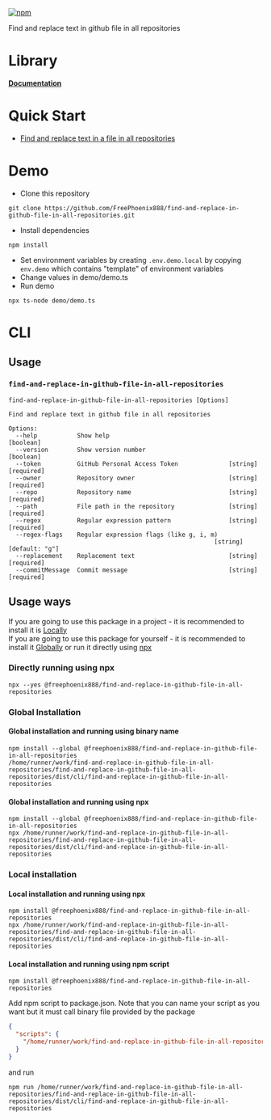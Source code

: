 [![npm](https://img.shields.io/npm/v/@freephoenix888/find-and-replace-in-github-file-in-all-repositories.svg)](https://www.npmjs.com/package/@freephoenix888/find-and-replace-in-github-file-in-all-repositories)

Find and replace text in github file in all repositories

# Library
**[Documentation](https://freephoenix888.github.io/find-and-replace-in-github-file-in-all-repositories/)**
# Quick Start
- [Find and replace text in a file in all repositories](https://freephoenix888.github.io/find-and-replace-in-github-file-in-all-repositories/functions/findAndReplaceInGithubFile.html#md:find-and-replace-text-in-a-file-in-all-repositories)

# Demo
- Clone this repository
```
git clone https://github.com/FreePhoenix888/find-and-replace-in-github-file-in-all-repositories.git
```
- Install dependencies
```
npm install
```
- Set environment variables by creating `.env.demo.local` by copying `env.demo` which contains "template" of environment variables
- Change values in demo/demo.ts
- Run demo
```
npx ts-node demo/demo.ts
```


# CLI
## Usage
<!-- CLI_HELP_START -->

### `find-and-replace-in-github-file-in-all-repositories`
```
find-and-replace-in-github-file-in-all-repositories [Options]

Find and replace text in github file in all repositories

Options:
  --help           Show help                                           [boolean]
  --version        Show version number                                 [boolean]
  --token          GitHub Personal Access Token              [string] [required]
  --owner          Repository owner                          [string] [required]
  --repo           Repository name                           [string] [required]
  --path           File path in the repository               [string] [required]
  --regex          Regular expression pattern                [string] [required]
  --regex-flags    Regular expression flags (like g, i, m)
                                                         [string] [default: "g"]
  --replacement    Replacement text                          [string] [required]
  --commitMessage  Commit message                            [string] [required]
```

<!-- CLI_HELP_END -->

## Usage ways
<!-- CLI_USAGE_WAYS_START -->
If you are going to use this package in a project - it is recommended to install it is [Locally](#local-installation)  
If you are going to use this package for yourself - it is recommended to install it [Globally](#global-installation) or run it directly using [npx](#directly-running-using-npx)
### Directly running using npx
```shell
npx --yes @freephoenix888/find-and-replace-in-github-file-in-all-repositories
```

### Global Installation
#### Global installation and running using binary name
```shell
npm install --global @freephoenix888/find-and-replace-in-github-file-in-all-repositories
/home/runner/work/find-and-replace-in-github-file-in-all-repositories/find-and-replace-in-github-file-in-all-repositories/dist/cli/find-and-replace-in-github-file-in-all-repositories
```

#### Global installation and running using npx
```shell
npm install --global @freephoenix888/find-and-replace-in-github-file-in-all-repositories
npx /home/runner/work/find-and-replace-in-github-file-in-all-repositories/find-and-replace-in-github-file-in-all-repositories/dist/cli/find-and-replace-in-github-file-in-all-repositories
```

### Local installation

#### Local installation and running using npx
```shell
npm install @freephoenix888/find-and-replace-in-github-file-in-all-repositories
npx /home/runner/work/find-and-replace-in-github-file-in-all-repositories/find-and-replace-in-github-file-in-all-repositories/dist/cli/find-and-replace-in-github-file-in-all-repositories
```

#### Local installation and running using npm script
```shell
npm install @freephoenix888/find-and-replace-in-github-file-in-all-repositories
```
Add npm script to package.json. Note that you can name  your script as you want but it must call binary file provided by the package
```json
{
  "scripts": {
    "/home/runner/work/find-and-replace-in-github-file-in-all-repositories/find-and-replace-in-github-file-in-all-repositories/dist/cli/find-and-replace-in-github-file-in-all-repositories": "/home/runner/work/find-and-replace-in-github-file-in-all-repositories/find-and-replace-in-github-file-in-all-repositories/dist/cli/find-and-replace-in-github-file-in-all-repositories"
  }
}
```
and run
```shell
npm run /home/runner/work/find-and-replace-in-github-file-in-all-repositories/find-and-replace-in-github-file-in-all-repositories/dist/cli/find-and-replace-in-github-file-in-all-repositories
```
<!-- CLI_USAGE_WAYS_END -->